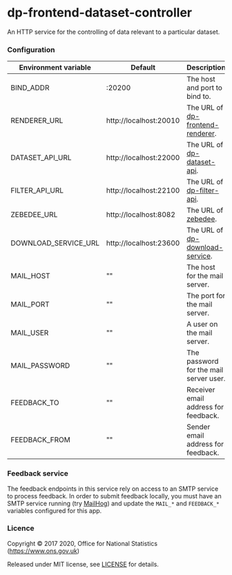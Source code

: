 dp-frontend-dataset-controller
==================

An HTTP service for the controlling of data relevant to a particular dataset.

### Configuration

| Environment variable | Default                 | Description
| -------------------- | ----------------------- | --------------------------------------
| BIND_ADDR            | :20200                  | The host and port to bind to.
| RENDERER_URL         | http://localhost:20010  | The URL of [dp-frontend-renderer](https://www.github.com/ONSdigital/dp-frontend-renderer).
| DATASET_API_URL      | http://localhost:22000  | The URL of [dp-dataset-api](https://www.github.com/ONSdigital/dp-dataset-api).
| FILTER_API_URL       | http://localhost:22100  | The URL of [dp-filter-api](https://www.github.com/ONSdigital/dp-filter-api).
| ZEBEDEE_URL          | http://localhost:8082   | The URL of [zebedee](https://www.github.com/ONSdigital/zebedee).
| DOWNLOAD_SERVICE_URL | http://localhost:23600  | The URL of [dp-download-service](https://www.github.com/ONSdigital/dp-download-service).
| MAIL_HOST            | ""                      | The host for the mail server.
| MAIL_PORT            | ""                      | The port for the mail server.
| MAIL_USER            | ""                      | A user on the mail server.
| MAIL_PASSWORD        | ""                      | The password for the mail server user.
| FEEDBACK_TO          | ""                      | Receiver email address for feedback.
| FEEDBACK_FROM        | ""                      | Sender email address for feedback.

### Feedback service

The feedback endpoints in this service rely on access to an SMTP service to process feedback.
In order to submit feedback locally, you must have an SMTP service running (try [MailHog](https://www.github.com/mailhog/MailHog))
and update the `MAIL_*` and `FEEDBACK_*` variables configured for this app.

### Licence

Copyright ©‎ 2017 2020, Office for National Statistics (https://www.ons.gov.uk)

Released under MIT license, see [LICENSE](LICENSE.md) for details.
